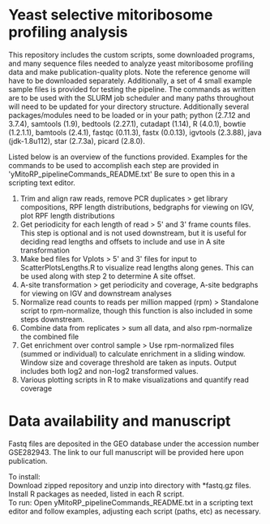 # Yeast selective mitoribosome profiling analysis 

This repository includes the custom scripts, some downloaded programs, and many sequence files needed to analyze yeast mitoribosome profiling data and make publication-quality plots. Note the reference genome will have to be downloaded separately. Additionally, a set of 4 small example sample files is provided for testing the pipeline. The commands as written are to be used with the SLURM job scheduler and many paths throughout will need to be updated for your directory structure. Additionally several packages/modules need to be loaded or in your path; python (2.7.12 and 3.7.4), samtools (1.9), bedtools (2.27.1), cutadapt (1.14), R (4.0.1), bowtie (1.2.1.1), bamtools (2.4.1), fastqc (0.11.3), fastx (0.0.13), igvtools (2.3.88), java (jdk-1.8u112), star (2.7.3a), picard (2.8.0).

Listed below is an overview of the functions provided. Examples for the commands to be used to accomplish each step are provided in 'yMitoRP_pipelineCommands_README.txt' Be sure to open this in a scripting text editor.
1. Trim and align raw reads, remove PCR duplicates >  get library compositions, RPF length distributions, bedgraphs for viewing on IGV, plot RPF length distributions
2. Get periodicity for each length of read > 5' and 3' frame counts files. This step is optional and is not used downstream, but it is useful for deciding read lengths and offsets to include and use in A site transformation
3. Make bed files for Vplots  >  5' and 3' files for input to ScatterPlotsLengths.R to visualize read lengths along genes. This can be used along with step 2 to determine A site offset.
4. A-site transformation  >  get periodicity and coverage, A-site bedgraphs for viewing on IGV and downstream analyses
5. Normalize read counts to reads per million mapped (rpm) > Standalone script to rpm-normalize, though this function is also included in some steps downstream. 
6. Combine data from replicates > sum all data, and also rpm-normalize the combined file
7. Get enrichment over control sample > Use rpm-normalized files (summed or individual) to calculate enrichment in a sliding window. Window size and coverage threshold are taken as inputs. Output includes both log2 and non-log2 transformed values.
8. Various plotting scripts in R to make visualizations and quantify read coverage



# Data availability and manuscript

Fastq files are deposited in the GEO database under the accession number GSE282943. The link to our full manuscript will be provided here upon publication.




To install:  
Download zipped repository and unzip into directory with *fastq.gz files.
Install R packages as needed, listed in each R script.  
To run:
Open yMitoRP_pipelineCommands_README.txt in a scripting text editor and follow examples, adjusting each script (paths, etc) as necessary.



 

